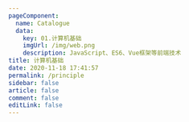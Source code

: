 ```yaml
---
pageComponent:
  name: Catalogue
  data:
    key: 01.计算机基础
    imgUrl: /img/web.png
    description: JavaScript、ES6、Vue框架等前端技术
title: 计算机基础
date: 2020-11-18 17:41:57
permalink: /principle
sidebar: false
article: false
comment: false
editLink: false
---
```

